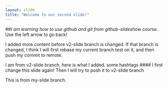 ```yaml
---
layout: slide
title: "Welcome to our second slide!"
---
```

##*I am learning how to use github and git from github-slideshow course.*
Use the left arrow to go back!

I added more content before v2-slide branch is changed. If that branch is changed, I think I will first rebase my current branch test on it, and then push my commit to remote.

I am from v2-slide branch, here is what I added. some hashtags ####
I first change this slide again! Then I will try to push it to v2-slide branch

This is from my-slide branch.
